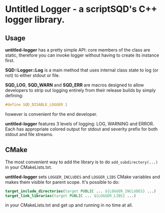 # Untitled Logger - a scriptSQD's C++ logger library.

## Usage

**untitled-logger** has a pretty simple API: core members of the class are static, therefore you can invoke logger
without
having to create its instance first.

**SQD::Logger::Log** is a main method that uses internal class state to log (or not) to either stdout or file.

**SQD_LOG**, **SQD_WARN** and **SQD_ERR** are macros designed to allow developers to strip out logging entirely from
their
release builds by simply defining:

```c++
#define SQD_DISABLE_LOGGER 1
```

however is convenient for the end developer.

**untitled-logger** features 3 levels of logging: LOG, WARNING and ERROR. Each has appropriate colored output for stdout
and severity prefix for both stdout and file streams.

## CMake

The most convenient way to add the library is to do `add_subdirectory(...)` in your CMakeLists.txt.

**untitled-logger** sets `LOGGER_INCLUDES` and `LOGGER_LIBS` CMake variables and makes them visible for parent scope.
It's possible to do:

```cmake
target_include_directories(target PUBLIC ... ${LOGGER_INCLUDES} ...)
target_link_libraries(target PUBLIC ... ${LOGGER_LIBS} ...)
```

in your CMakeLists.txt and get up and running in no time at all.